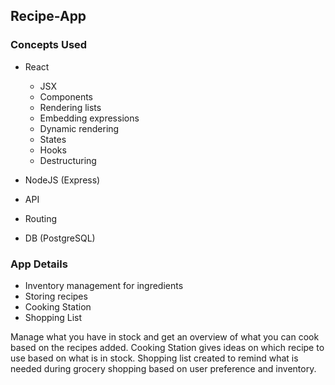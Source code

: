 ## Recipe-App

### Concepts Used

- React
  - JSX
  - Components
  - Rendering lists
  - Embedding expressions
  - Dynamic rendering
  - States
  - Hooks
  - Destructuring
 
 - NodeJS (Express)
  - API
  - Routing
  - DB (PostgreSQL)

### App Details

- Inventory management for ingredients
- Storing recipes
- Cooking Station
- Shopping List

Manage what you have in stock and get an overview of what you can cook based on the recipes added. Cooking Station gives ideas on which recipe to use based on what is in stock. Shopping list created to remind what is needed during grocery shopping based on user preference and inventory.

